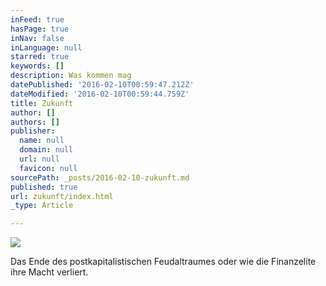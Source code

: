 ```yaml
---
inFeed: true
hasPage: true
inNav: false
inLanguage: null
starred: true
keywords: []
description: Was kommen mag
datePublished: '2016-02-10T00:59:47.212Z'
dateModified: '2016-02-10T00:59:44.759Z'
title: Zukunft
author: []
authors: []
publisher:
  name: null
  domain: null
  url: null
  favicon: null
sourcePath: _posts/2016-02-10-zukunft.md
published: true
url: zukunft/index.html
_type: Article

---
```

![](https://the-grid-user-content.s3-us-west-2.amazonaws.com/15984ab2-5037-4c2f-a927-1f30c0bac32c.jpg)

Das Ende des postkapitalistischen Feudaltraumes oder wie die Finanzelite ihre Macht verliert.